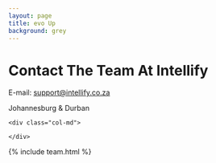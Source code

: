 ```yaml
---
layout: page
title: evo Up
background: grey
---
```

<div class="col-lg-12 text-center">
	<h1 class="section-heading text-uppercase">Contact The Team At Intellify</h1>
</div>

<div class="container contact-us">
  <div class="row">

  <div class="col-md">
		<!-- <p>Tel: <a href="tel:+27217127943"> 021 712 7943</a></p>
		<p>Fax: 0865 117 076</p> -->
		<!-- <p>Cell: <a href="tel:+27829579336">082 957-9336</a></p> -->
		<p>E-mail: <a href="mailto:support@intellify.co.za?subject=Enquiry from Intellify Website">support@intellify.co.za</a></p>
        <p>Johannesburg & Durban</p>
    </div>

    <div class="col-md">
		
    </div>
    
  </div>
</div>

<!-- Gavin Young is a franchisee in oobalink Western Cape, and the owner of oobalink Boland & Cape Winelands. "I graduated from Stellenbosch University in 1985 and since then have spent most of my working life in banking at a Regional and Head Office level. I left banking in mid 2006 and started my own mortgage origination business.
My focus is delivering service to agents and bond applicants by applying all my skill and knowledge of banking to make the deal work. I have recruited a fabulous team who share the same values." -->

{% include team.html %}

<!-- <div class="col-lg-12 text-center">
	<h4 class="section-heading text-uppercase">Contact us</h4>
</div> -->

<br>